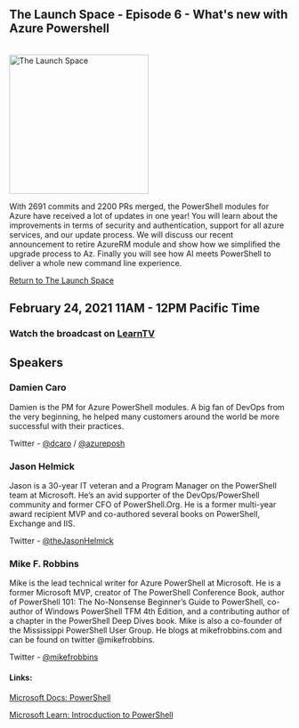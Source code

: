 ## The Launch Space - Episode 6 - What's new with Azure Powershell
<br/>
<img src="../media/LaunchSpace_Logo-Large_github.png" ant="launchspace logo" title="The Launch Space" width="250">

With 2691 commits and 2200 PRs merged, the PowerShell modules for Azure have received a lot of updates in one year!
You will learn about the improvements in terms of security and authentication, support for all azure services, and our update process. We will discuss our recent announcement to retire AzureRM module and show how we simplified the upgrade process to Az. 
Finally you will see how AI meets PowerShell to deliver a whole new command line experience. 

[Return to The Launch Space](../README.md)
<br/>

## February 24, 2021 11AM - 12PM Pacific Time

### Watch the broadcast on [LearnTV](http://aka.ms/learntv)

## Speakers 

### Damien Caro
Damien is the PM for Azure PowerShell modules. A big fan of DevOps from the very beginning, he helped many customers around the world be more successful with their practices.

Twitter - [@dcaro](https://twitter.com/dcaro) / [@azureposh](https://twitter.com/azureposh)

### Jason Helmick 
Jason is a 30-year IT veteran and a Program Manager on the PowerShell team at Microsoft. He’s an avid supporter of the DevOps/PowerShell community and former CFO of PowerShell.Org. He is a former multi-year award recipient MVP and co-authored several books on PowerShell, Exchange and IIS.

Twitter - [@theJasonHelmick](https://twitter.com/theJasonHelmick)

### Mike F. Robbins 
Mike is the lead technical writer for Azure PowerShell at Microsoft. He is a former Microsoft MVP, creator of The PowerShell Conference Book, author of PowerShell 101: The No-Nonsense Beginner’s Guide to PowerShell, co-author of Windows PowerShell TFM 4th Edition, and a contributing author of a chapter in the PowerShell Deep Dives book. Mike is also a co-founder of the Mississippi PowerShell User Group. He blogs at mikefrobbins.com and can be found on twitter @mikefrobbins.

Twitter - [@mikefrobbins](theJasonHelmick)



#### Links: 

[Microsoft Docs: PowerShell](https://cda.ms/1Yn)

[Microsoft Learn: Introcduction to PowerShell](https://cda.ms/1Yp)